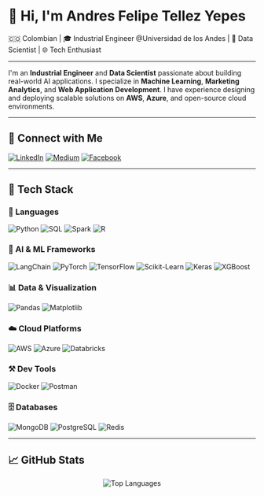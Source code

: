 # 👋 Hi, I'm Andres Felipe Tellez Yepes

🇨🇴 Colombian | 🎓 Industrial Engineer @Universidad de los Andes | 🤖 Data Scientist | 🌐 Tech Enthusiast  

---

I'm an **Industrial Engineer** and **Data Scientist** passionate about building real-world AI applications. I specialize in **Machine Learning**, **Marketing Analytics**, and **Web Application Development**. I have experience designing and deploying scalable solutions on **AWS**, **Azure**, and open-source cloud environments.

---

## 🔗 Connect with Me

[![LinkedIn](https://img.shields.io/badge/LinkedIn-blue?logo=linkedin&style=for-the-badge)](https://www.linkedin.com/in/andresfelipetellezyepes/)
[![Medium](https://img.shields.io/badge/Medium-12100E?logo=medium&logoColor=white&style=for-the-badge)](https://medium.com/@andres.tellez)
[![Facebook](https://img.shields.io/badge/Facebook-1877F2?logo=facebook&logoColor=white&style=for-the-badge)](https://www.facebook.com/andresfelipe.tellezyepes/)

---

## 🧠 Tech Stack

### 📝 Languages
![Python](https://img.shields.io/badge/-Python-3776AB?logo=python&logoColor=white&style=flat-square)
![SQL](https://img.shields.io/badge/-SQL-4169E1?logo=sql&logoColor=white&style=flat-square)
![Spark](https://img.shields.io/badge/-Spark-F7931E?logo=spark&logoColor=white&style=flat-square)
![R](https://img.shields.io/badge/-R-276DC3?logo=r&logoColor=white&style=flat-square)

### 🤖 AI & ML Frameworks
![LangChain](https://img.shields.io/badge/-LangChain-black?style=flat-square)
![PyTorch](https://img.shields.io/badge/-PyTorch-EE4C2C?logo=pytorch&logoColor=white&style=flat-square)
![TensorFlow](https://img.shields.io/badge/-TensorFlow-FF6F00?logo=tensorflow&logoColor=white&style=flat-square)
![Scikit-Learn](https://img.shields.io/badge/-Scikit--Learn-F7931E?logo=scikit-learn&logoColor=white&style=flat-square)
![Keras](https://img.shields.io/badge/-Keras-D00000?logo=keras&logoColor=white&style=flat-square)
![XGBoost](https://img.shields.io/badge/-XGBoost-AA0000?style=flat-square)

### 📊 Data & Visualization
![Pandas](https://img.shields.io/badge/-Pandas-150458?logo=pandas&logoColor=white&style=flat-square)
![Matplotlib](https://img.shields.io/badge/-Matplotlib-11557C?style=flat-square)

### ☁️ Cloud Platforms
![AWS](https://img.shields.io/badge/-AWS-232F3E?logo=amazon-aws&logoColor=white&style=flat-square)
![Azure](https://img.shields.io/badge/-Azure-0078D4?logo=microsoft-azure&logoColor=white&style=flat-square)
![Databricks](https://img.shields.io/badge/-Databricks-AA0000?style=flat-square)

### ⚒️ Dev Tools
![Docker](https://img.shields.io/badge/-Docker-2496ED?logo=docker&logoColor=white&style=flat-square)
![Postman](https://img.shields.io/badge/-Postman-FF6C37?logo=postman&logoColor=white&style=flat-square)

### 🗄️ Databases
![MongoDB](https://img.shields.io/badge/-MongoDB-47A248?logo=mongodb&logoColor=white&style=flat-square)
![PostgreSQL](https://img.shields.io/badge/-PostgreSQL-336791?logo=postgresql&logoColor=white&style=flat-square)
![Redis](https://img.shields.io/badge/-Redis-DC382D?logo=redis&logoColor=white&style=flat-square)

---

## 📈 GitHub Stats

<p align="center">
  <img src="https://github-readme-stats.vercel.app/api/top-langs/?username=aftellez98&layout=compact&theme=tokyonight" alt="Top Languages" />
</p>
